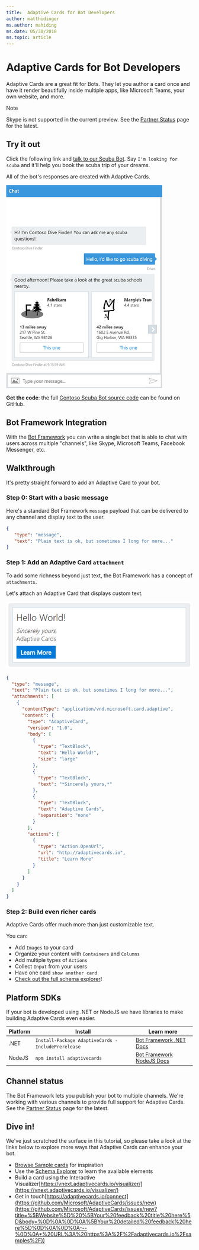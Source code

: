 ```yaml
---
title:  Adaptive Cards for Bot Developers
author: matthidinger
ms.author: mahiding
ms.date: 05/30/2018
ms.topic: article
---
```


# Adaptive Cards for Bot Developers

Adaptive Cards are a great fit for Bots. They let you author a card once and have it render beautifully inside multiple apps, like  Microsoft Teams, your own website, and more.

> [!NOTE]
> Skype is not supported in the current preview. See the [Partner Status](../resources/partners.md) page for the latest.

## Try it out

Click the following link and [talk to our Scuba Bot](http://contososcubademo.azurewebsites.net/). Say `I'm looking for scuba` and it'll help you book the scuba trip of your dreams.  

All of the bot's responses are created with Adaptive Cards.

[![Scuba chat screenshot](media/bots/scuba-chat.png)](http://contososcubademo.azurewebsites.net/)

**Get the code**: the full [Contoso Scuba Bot source code](https://github.com/matthidinger/ContosoScubaBot
) can be found on GitHub.


## Bot Framework Integration

With the [Bot Framework](https://dev.botframework.com/) you can write a single bot that is able to chat with users across multiple "channels", like Skype, Microsoft Teams, Facebook Messenger, etc.

## Walkthrough

It's pretty straight forward to add an Adaptive Card to your bot.

### Step 0: Start with a basic message

Here's a standard Bot Framework `message` payload that can be delivered to any channel and display text to the user.

```json
{
   "type": "message",
   "text": "Plain text is ok, but sometimes I long for more..."
}
```

### Step 1: Add an Adaptive Card `attachment`

To add some richness beyond just text, the Bot Framework has a concept of `attachments`. 

Let's attach an Adaptive Card that displays custom text.

![Basic adaptive card](media/bots/hello-adaptivecards.png)

```json
{
  "type": "message",
  "text": "Plain text is ok, but sometimes I long for more...",
  "attachments": [
    {
      "contentType": "application/vnd.microsoft.card.adaptive",
      "content": {
        "type": "AdaptiveCard",
        "version": "1.0",
        "body": [
          {
            "type": "TextBlock",
            "text": "Hello World!",
            "size": "large"
          },
          {
            "type": "TextBlock",
            "text": "*Sincerely yours,*"
          },
          {
            "type": "TextBlock",
            "text": "Adaptive Cards",
            "separation": "none"
          }
        ],
        "actions": [
          {
            "type": "Action.OpenUrl",
            "url": "http://adaptivecards.io",
            "title": "Learn More"
          }
        ]
      }
    }
  ]
}
```

### Step 2: Build even richer cards 

Adaptive Cards offer much more than just customizable text. 

You can: 

* Add `Images` to your card
* Organize your content with `Containers` and `Columns`
* Add multiple types of `Actions`
* Collect `Input` from your users
* Have one card `show another card`
* [Check out the full schema explorer](https://adaptivecards.io/explorer/)! 

## Platform SDKs

If your bot is developed using .NET or NodeJS we have libraries to make building Adaptive Cards even easier.

Platform|Install|Learn more
--------|-------|----------
.NET | `Install-Package AdaptiveCards -IncludePrerelease` | [Bot Framework .NET Docs](/bot-framework/dotnet/bot-builder-dotnet-add-rich-card-attachments)
NodeJS | `npm install adaptivecards` | [Bot Framework NodeJS Docs](/bot-framework/nodejs/bot-builder-nodejs-send-rich-cards)


## Channel status

The Bot Framework lets you publish your bot to multiple channels. We're working with various channels to provide full support for Adaptive Cards. See the [Partner Status](../resources/partners.md) page for the latest.


## Dive in!

We've just scratched the surface in this tutorial, so please take a look at the links below to explore more ways that Adaptive Cards can enhance your bot.

* [Browse Sample cards](https://adaptivecards.io/samples/) for inspiration
* Use the [Schema Explorer](https://adaptivecards.io/explorer) to learn the available elements
* Build a card using the Interactive Visualizer[https://vnext.adaptivecards.io/visualizer/](https://vnext.adaptivecards.io/visualizer/)
* Get in touch[https://adaptivecards.io/connect](https://github.com/Microsoft/AdaptiveCards/issues/new)(https://github.com/Microsoft/AdaptiveCards/issues/new?title=%5BWebsite%5D%20%5BYour%20feedback%20title%20here%5D&body=%0D%0A%0D%0A%5BYour%20detailed%20feedback%20here%5D%0D%0A%0D%0A---%0D%0A*%20URL%3A%20https%3A%2F%2Fadaptivecards.io%2Fsamples%2F))
